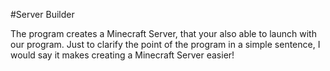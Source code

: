 #Server Builder


The program creates a Minecraft Server, that your also able to launch with our program. 
Just to clarify the point of the program in a simple sentence, I would say it makes creating a Minecraft Server easier!

